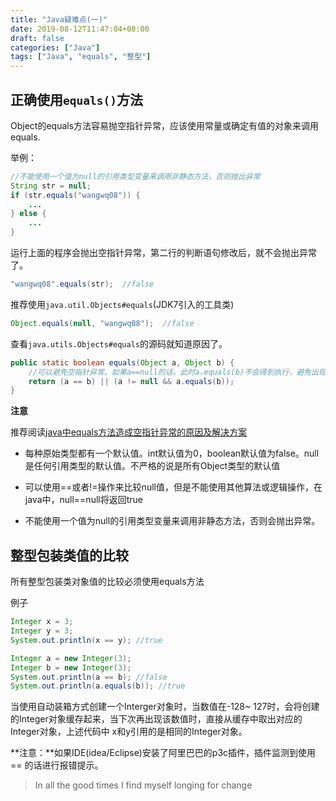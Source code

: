 ```yaml
---
title: "Java疑难点(一)"
date: 2019-08-12T11:47:04+08:00
draft: false
categories: ["Java"]
tags: ["Java", "equals", "整型"]
---
```


## 正确使用`equals()`方法

Object的equals方法容易抛空指针异常，应该使用常量或确定有值的对象来调用equals.

举例：

```java
//不能使用一个值为null的引用类型变量来调用非静态方法，否则抛出异常
String str = null;
if (str.equals("wangwq08")) {
    ...
} else {
    ...
}
```

运行上面的程序会抛出空指针异常，第二行的判断语句修改后，就不会抛出异常了。

```java
"wangwq08".equals(str);  //false
```

推荐使用`java.util.Objects#equals`(JDK7引入的工具类)

```java
Object.equals(null, "wangwq08");  //false
```

查看`java.utils.Objects#equals`的源码就知道原因了。

```java
public static boolean equals(Object a, Object b) {
    //可以避免空指针异常。如果a==null的话，此时a.equals(b)不会得到执行，避免出现空指针异常
    return (a == b) || (a != null && a.equals(b));
}
```

**注意**

推荐阅读[java中equals方法造成空指针异常的原因及解决方案](https://blog.csdn.net/tick_tock97/article/details/72824894)

* 每种原始类型都有一个默认值。int默认值为0，boolean默认值为false。null是任何引用类型的默认值。不严格的说是所有Object类型的默认值

* 可以使用==或者!=操作来比较null值，但是不能使用其他算法或逻辑操作，在java中，null==null将返回true

* 不能使用一个值为null的引用类型变量来调用非静态方法，否则会抛出异常。

## 整型包装类值的比较

所有整型包装类对象值的比较必须使用equals方法

例子

```java
Integer x = 3;
Integer y = 3;
System.out.println(x == y); //true

Integer a = new Integer(3);
Integer b = new Integer(3);
System.out.println(a == b); //false
System.out.println(a.equals(b)); //true
```

当使用自动装箱方式创建一个Interger对象时，当数值在-128~ 127时，会将创建的Integer对象缓存起来，当下次再出现该数值时，直接从缓存中取出对应的Integer对象，上述代码中
x和y引用的是相同的Integer对象。

**注意：**如果IDE(idea/Eclipse)安装了阿里巴巴的p3c插件，插件监测到使用 == 的话进行报错提示。

> In all the good times I find myself longing for change



